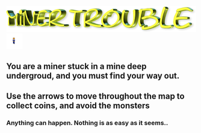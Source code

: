 ![Title Logo](https://github.com/Xquiset/Miner-Trouble/blob/master/Assets/Title%20Logo/image.png?raw=true)
![Character](https://github.com/Xquiset/Miner-Trouble/blob/master/Assets/Miner/sprite_miner0.png?raw=true)
## You are a miner stuck in a mine deep undergroud, and you must find your way out.
## Use the arrows to move throughout the map to collect coins, and avoid the monsters
### Anything can happen. Nothing is as easy as it seems..
